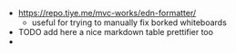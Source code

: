 - https://repo.tiye.me/mvc-works/edn-formatter/
	- useful for trying to manually fix borked whiteboards
- TODO add here a nice markdown table prettifier too
-